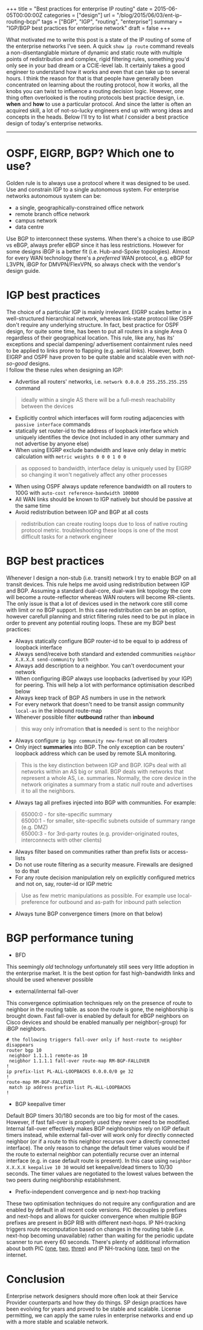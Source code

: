 +++
title = "Best practices for enterprise IP routing"
date = 2015-06-05T00:00:00Z
categories = ["design"]
url = "/blog/2015/06/03/ent-ip-routing-bcp/"
tags = ["BGP", "IGP", "routing", "enterprise"]
summary = "IGP/BGP best practices for enterprise network"
draft = false
+++

What motivated me to write this post is a state of the IP routing of some of the enterprise networks I've seen.
A quick `show ip route` command reveals a non-disentanglable mixture of dynamic and static route with multiple points of redistribution and complex, 
rigid filtering rules, something you'd only see in your bad dream or a CCIE-level lab. It certainly takes
a good engineer to understand how it works and even that can take up to several hours. I think the reason for that
is that people have generally been concentrated on learning about the routing protocol, how it works, all the knobs you can twist
to influence a routing decision logic. However, one thing often overlooked is the routing protocols best practice design, 
i.e. **when** and **how** to use a particular protocol.
And since the latter is often an acquired skill, a lot of not-so-lucky engineers end up with wrong ideas and concepts 
in the heads. Below I'll try to list what *I* consider a best practice design of today's enterprise networks. 

---

# OSPF, EIGRP, BGP? Which one to use?
Golden rule is to always use a protocol where it was designed to be used. Use and constrain IGP to a single autonomous system.
For enterprise networks autonomous system can be:

* a single, geographically-constrained office network
* remote branch office network
* campus network
* data centre

Use BGP to interconnect these systems. When there's a choice to use iBGP vs eBGP, always prefer eBGP since it has less restrictions. 
However for some designs iBGP is a better fit (i.e. Hub-and-Spoke topologies). Almost for every WAN technology there's a *preferred*
WAN protocol, e.g. eBGP for L3VPN, iBGP for DMVPN/FlexVPN, so always check with the vendor's design guide.

# IGP best practices
The choice of a particular IGP is mainly irrelevant. EIGRP scales better in a well-structured hierarchical network, whereas link-state protocol like OSPF
don't require any underlying structure. In fact, best practice for OSPF design, for quite some time, has been to put all routers in a single Area 0 regardless
of their geographical location. This rule, like any, has its' exceptions and special dampening/ advertisement containment rules need to be applied 
to links prone to flapping (e.g. aerial links). However, both EIGRP and OSPF have proven to be quite stable and scalable even with *not-so-good* designs.  
I follow the these rules when designing an IGP:

* Advertise all routers' networks, i.e. `network 0.0.0.0 255.255.255.255` command

> ideally within a single AS there will be a full-mesh reachability between the devices

* Explicitly control which interfaces will form routing adjacencies with `passive interface` commands
* statically set router-id to the address of loopback interface which uniquely identifies the device 
(not included in any other summary and not advertise by anyone else)
* When using EIGRP exclude bandwidth and leave only delay in metric calculation with `metric weights 0 0 0 1 0 0`

> as opposed to bandwidth, interface delay is uniquely used by EIGRP so changing it won't negatively affect any other processes

* When using OSPF always update reference bandwidth on all routers to 100G with `auto-cost reference-bandwidth 100000`
* All WAN links should be known to IGP natively but should be passive at the same time
* Avoid redistribution between IGP and BGP at all costs

> redistribution can create routing loops due to loss of native routing protocol metric. troubleshooting these loops is one of the most difficult
tasks for a network engineer


# BGP best practices
Whenever I design a non-stub (i.e. transit) network I try to enable BGP on all transit devices. This rule helps me avoid using redistribution between
IGP and BGP. Assuming a standard dual-core, dual-wan link topology the core will become a route-reflector whereas WAN routers will become RR-clients.
The only issue is that a lot of devices used in the network core still come with limit or no BGP support. In this case redistribution can be an option, however
carefull planning and strict filtering rules need to be put in place in order to prevent any potential routing loops.
These are my BGP best practices:

* Always statically configure BGP router-id to be equal to ip address of loopback interface
* Always send/receive both standard and extended communities `neighbor X.X.X.X send-community both`
* Always add description to a neighbor. You can't overdocument your network
* When configuring iBGP always use loopbacks (advertised by your IGP) for peering. This will help a lot with performance optimisation described below
* Always keep track of BGP AS numbers in use in the network
* For every network that doesn't need to be transit assign community `local-as` in the inbound route-map
* Whenever possible filter **outbound** rather than **inbound**

> this way only infromation **that is needed** is sent to the neighbor

* Always configure `ip bgp community new-format` on all routers
* Only inject **summaries** into BGP. The only exception can be routers' loopback address which can be used by remote SLA monitoring.

> This is the key distinction between IGP and BGP. IGPs deal with all networks within an AS big or small. 
BGP deals with networks that represent a whole AS, i.e. summaries.
Normally, the core device in the network originates a summary from a static *null* route and advertises it to all the neighbors. 

* Always tag all prefixes injected into BGP with communities. For example:

> 65000:0 - for site-specific summary  
> 65000:1 - for smaller, site-specific subnets outside of summary range (e.g. DMZ)  
> 65000:3 - for 3rd-party routes (e.g. provider-originated routes, interconnects with other clients)  

* Always filter based on communities rather than prefix lists or access-lists
* Do not use route filtering as a security measure. Firewalls are designed to do that
* For any route decision manipulation rely on explicitly configured metrics and not on, say, router-id or IGP metric

> Use as few metric manipulations as possible. For example use local-preference for outbound and as-path for inbound path selection

* Always tune BGP convergence timers (more on that below)

# BGP performance tuning

* BFD

This seemingly *old* technology unfortunately still sees very little adoption in the enterprise market. It is the best option for
fast high-bandwidth links and should be used whenever possible

* external/internal fall-over

This convergence optimisation techniques rely on the presence of route to neighbor in the routing table. 
as soon the route is gone, the neighborship is brought down. Fast fall-over is enabled by default for eBGP neighbors
on Cisco devices and should be enabled manually per neighbor(-group) for iBGP neighbors. 

```
# the following triggers fall-over only if host-route to neighbor disappears
router bgp 10
 neighbor 1.1.1.1 remote-as 10
 neigbhor 1.1.1.1 fall-over route-map RM-BGP-FALLOVER
!
ip prefix-list PL-ALL-LOOPBACKS 0.0.0.0/0 ge 32
!
route-map RM-BGP-FALLOVER
 match ip address prefix-list PL-ALL-LOOPBACKS
!
```

* BGP keepalive timer

Default BGP timers 30/180 seconds are too big for most of the cases. However, if fast fall-over is properly used they never need to be modified.
Internal fall-over effectively makes BGP neighborships rely on IGP default timers instead, while external fall-over will work only for directly connected
neighbor (or if a route to this neighbor recurses over a directly connected interface). The only reason to change the default timer values would be if the route
to external neighbor can potentially recurse over an internal interface (e.g. in case default route is present). In this case using `neighbor X.X.X.X keepalive 10 30`
would set keepalive/dead timers to 10/30 seconds. The timer values are negotiated to the lowest values between the two peers during neighborship establishment.

* Prefix-independent convergence and ip next-hop tracking

These two optimisation techniques do not require any configuration and are enabled by default in all recent code versions.
PIC decouples ip prefixes and next-hops and allows for quicker convergence when multiple BGP prefixes are present in BGP RIB with different next-hops.
IP NH-tracking triggers route recomputation based on changes in the routing table (i.e. next-hop becoming unavailable) rather than waiting for the periodic update 
scanner to run every 60 seconds. There's plenty of additional information about both PIC ([one][PIC-1], [two][PIC-2], [three][PIC-3]) and 
IP NH-tracking ([one][NH-1], [two][NH-2]) on the internet.


# Conclusion
Enterprise network designers should more often look at their Service Provider counterparts and how they do things. 
SP design practices have been evolving for years and proved to be stable and scalable. License permitting, we can 
apply the same rules in enterprise networks and end up with a more stable and scalable network.



[PIC-1]: http://blog.ipspace.net/2012/01/prefix-independent-convergence-pic.html
[PIC-2]: http://blog.ine.com/2010/11/22/understanding-bgp-convergence/
[PIC-3]: http://www.cisco.com/c/en/us/td/docs/routers/7600/ios/15S/configuration/guide/7600_15_0s_book/BGP.html
[NH-1]: http://blog.ine.com/2010/11/22/understanding-bgp-convergence/
[NH-2]: http://www.cisco.com/c/en/us/td/docs/ios/12_2sb/feature/guide/sbbnhop.html
